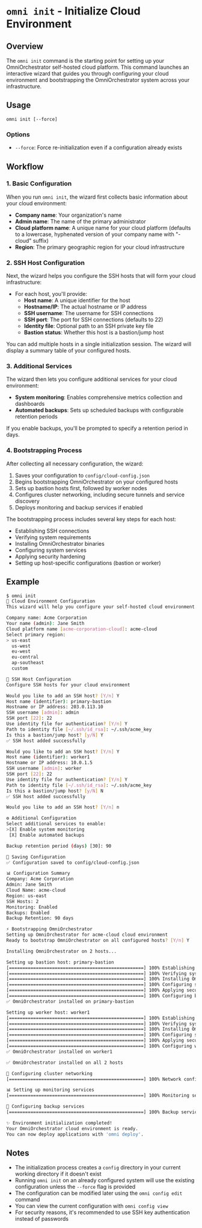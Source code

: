 # `omni init` - Initialize Cloud Environment

## Overview

The `omni init` command is the starting point for setting up your OmniOrchestrator self-hosted cloud platform. This command launches an interactive wizard that guides you through configuring your cloud environment and bootstrapping the OmniOrchestrator system across your infrastructure.

## Usage

```
omni init [--force]
```

### Options

- `--force`: Force re-initialization even if a configuration already exists

## Workflow

### 1. Basic Configuration

When you run `omni init`, the wizard first collects basic information about your cloud environment:

- **Company name**: Your organization's name
- **Admin name**: The name of the primary administrator
- **Cloud platform name**: A unique name for your cloud platform (defaults to a lowercase, hyphenated version of your company name with "-cloud" suffix)
- **Region**: The primary geographic region for your cloud infrastructure

### 2. SSH Host Configuration

Next, the wizard helps you configure the SSH hosts that will form your cloud infrastructure:

- For each host, you'll provide:
  - **Host name**: A unique identifier for the host
  - **Hostname/IP**: The actual hostname or IP address
  - **SSH username**: The username for SSH connections
  - **SSH port**: The port for SSH connections (defaults to 22)
  - **Identity file**: Optional path to an SSH private key file
  - **Bastion status**: Whether this host is a bastion/jump host

You can add multiple hosts in a single initialization session. The wizard will display a summary table of your configured hosts.

### 3. Additional Services

The wizard then lets you configure additional services for your cloud environment:

- **System monitoring**: Enables comprehensive metrics collection and dashboards
- **Automated backups**: Sets up scheduled backups with configurable retention periods

If you enable backups, you'll be prompted to specify a retention period in days.

### 4. Bootstrapping Process

After collecting all necessary configuration, the wizard:

1. Saves your configuration to `config/cloud-config.json`
2. Begins bootstrapping OmniOrchestrator on your configured hosts
3. Sets up bastion hosts first, followed by worker nodes
4. Configures cluster networking, including secure tunnels and service discovery
5. Deploys monitoring and backup services if enabled

The bootstrapping process includes several key steps for each host:
- Establishing SSH connections
- Verifying system requirements
- Installing OmniOrchestrator binaries
- Configuring system services
- Applying security hardening
- Setting up host-specific configurations (bastion or worker)

## Example

```bash
$ omni init
🚀 Cloud Environment Configuration
This wizard will help you configure your self-hosted cloud environment.

Company name: Acme Corporation
Your name (admin): Jane Smith
Cloud platform name [acme-corporation-cloud]: acme-cloud
Select primary region:
> us-east
  us-west
  eu-west
  eu-central
  ap-southeast
  custom

📡 SSH Host Configuration
Configure SSH hosts for your cloud environment

Would you like to add an SSH host? [Y/n] Y
Host name (identifier): primary-bastion
Hostname or IP address: 203.0.113.10
SSH username [admin]: admin
SSH port [22]: 22
Use identity file for authentication? [Y/n] Y
Path to identity file [~/.ssh/id_rsa]: ~/.ssh/acme_key
Is this a bastion/jump host? [y/N] Y
✅ SSH host added successfully

Would you like to add an SSH host? [Y/n] Y
Host name (identifier): worker1
Hostname or IP address: 10.0.1.5
SSH username [admin]: worker
SSH port [22]: 22
Use identity file for authentication? [Y/n] Y
Path to identity file [~/.ssh/id_rsa]: ~/.ssh/acme_key
Is this a bastion/jump host? [y/N] N
✅ SSH host added successfully

Would you like to add an SSH host? [Y/n] n

⚙️ Additional Configuration
Select additional services to enable:
>[X] Enable system monitoring
 [X] Enable automated backups

Backup retention period (days) [30]: 90

💾 Saving Configuration
✅ Configuration saved to config/cloud-config.json

📊 Configuration Summary
Company: Acme Corporation
Admin: Jane Smith
Cloud Name: acme-cloud
Region: us-east
SSH Hosts: 2
Monitoring: Enabled
Backups: Enabled
Backup Retention: 90 days

⚡ Bootstrapping OmniOrchestrator
Setting up OmniOrchestrator for acme-cloud cloud environment
Ready to bootstrap OmniOrchestrator on all configured hosts? [Y/n] Y

Installing OmniOrchestrator on 2 hosts...

Setting up bastion host: primary-bastion
[==================================================] 100% Establishing SSH connection ✓
[==================================================] 100% Verifying system requirements ✓
[==================================================] 100% Installing OmniOrchestrator binaries ✓
[==================================================] 100% Configuring system services ✓
[==================================================] 100% Applying security hardening ✓
[==================================================] 100% Configuring bastion-specific security ✓
✅ OmniOrchestrator installed on primary-bastion

Setting up worker host: worker1
[==================================================] 100% Establishing SSH connection ✓
[==================================================] 100% Verifying system requirements ✓
[==================================================] 100% Installing OmniOrchestrator binaries ✓
[==================================================] 100% Configuring system services ✓
[==================================================] 100% Applying security hardening ✓
[==================================================] 100% Configuring worker-specific services ✓
✅ OmniOrchestrator installed on worker1

✅ OmniOrchestrator installed on all 2 hosts

🔄 Configuring cluster networking
[==================================================] 100% Network configuration complete ✓

📊 Setting up monitoring services
[==================================================] 100% Monitoring services deployed ✓

💾 Configuring backup services
[==================================================] 100% Backup services configured ✓

✨ Environment initialization completed!
Your OmniOrchestrator cloud environment is ready.
You can now deploy applications with 'omni deploy'.
```

## Notes

- The initialization process creates a `config` directory in your current working directory if it doesn't exist
- Running `omni init` on an already configured system will use the existing configuration unless the `--force` flag is provided
- The configuration can be modified later using the `omni config edit` command
- You can view the current configuration with `omni config view`
- For security reasons, it's recommended to use SSH key authentication instead of passwords